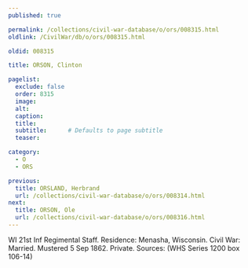 ```yaml
---
published: true

permalink: /collections/civil-war-database/o/ors/008315.html
oldlink: /CivilWar/db/o/ors/008315.html

oldid: 008315

title: ORSON, Clinton

pagelist:
  exclude: false
  order: 8315
  image: 
  alt:
  caption:
  title:
  subtitle:      # Defaults to page subtitle
  teaser:

category: 
  - O 
  - ORS

previous:
  title: ORSLAND, Herbrand
  url: /collections/civil-war-database/o/ors/008314.html  
next:
  title: ORSON, Ole
  url: /collections/civil-war-database/o/ors/008316.html   
---
```

WI 21st Inf Regimental Staff. Residence: Menasha, Wisconsin. Civil War: Married. Mustered 5 Sep 1862. Private. Sources: (WHS Series 1200 box 106-14)